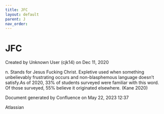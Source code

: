 ```yaml
---
title: JFC
layout: default
parent: J
nav_order:
---
```


# JFC

Created by  Unknown User (cjk14) on Dec 11, 2020

n. Stands for Jesus Fucking Christ. Expletive used when something unbelievably frustrating occurs and non-blasphemous language doesn’t satisfy.As of 2020, 33% of students surveyed were familiar with this word. Of those surveyed, 55% believe it originated elsewhere. (Kane 2020)

Document generated by Confluence on May 22, 2023 12:37

Atlassian
